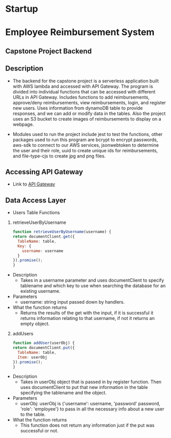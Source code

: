 # Startup
# Employee Reimbursement System
## Capstone Project Backend
## Description
- The backend for the capstone project is a serverless application built with AWS lambda and accessed with API Gateway. The program is divided into individual functions that can be accessed with different URLs in API Gateway. Includes functions to add reimbursements, approve/deny reimbursements, view reimbursements, login, and register new users. Uses information from dynamoDB table to provide responses, and we can add or modify data in the tables. Also the project uses an S3 bucket to create images of reimbursements to display on a webpage.

- Modules used to run the project include jest to test the functions, other packages used to run this program are bcrypt to encrypt passwords, aws-sdk to connect to our AWS services, jsonwebtoken to determine the user and their role, uuid to create unique ids for reimbursements, and file-type-cjs to create jpg and png files.
## Accessing API Gateway
- Link to 
    [API Gateway](https://3z3bsyt5aa.execute-api.us-east-1.amazonaws.com/Prod/)

## Data Access Layer
- Users Table Functions
1. retrieveUserByUsername

    ```javascript
    function retrieveUserByUsername(username) {
    return documentClient.get({
      TableName: table,
      Key: {
        username: username
      }
    }).promise();
    }
    ```
- Description
    - Takes in a username parameter and uses documentClient to specify tablename and which key to use when searching the database for an existing username.
- Parameters
    - username: string input passed down by handlers.
- What the function returns
    - Returns the results of the get with the input, if it is successful it returns information relating to that username, if not it returns an empty object.

2. addUsers

    ```javascript
    function addUser(userObj) {
    return documentClient.put({
      TableName: table,
      Item: userObj
    }).promise();
    }
    ```
- Description
    - Takes in userObj object that is passed in by register function. Then uses documentClient to put that new information in the table specifying the tablename and the object.
- Parameters
    - userObj: userObj is {'username': username, 'password' password, 'role': 'employee'} to pass in all the necessary info about a new user to the table.
- What the function returns
    - This function does not return any information just if the put was successful or not.
